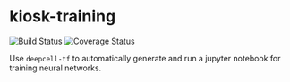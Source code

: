 # kiosk-training

[![Build Status](https://travis-ci.org/vanvalenlab/kiosk-training.svg?branch=master)](https://travis-ci.org/vanvalenlab/kiosk-training)
[![Coverage Status](https://coveralls.io/repos/github/vanvalenlab/kiosk-training/badge.svg?branch=master)](https://coveralls.io/github/vanvalenlab/kiosk-training?branch=master)

Use `deepcell-tf` to automatically generate and run a jupyter notebook for training neural networks.
